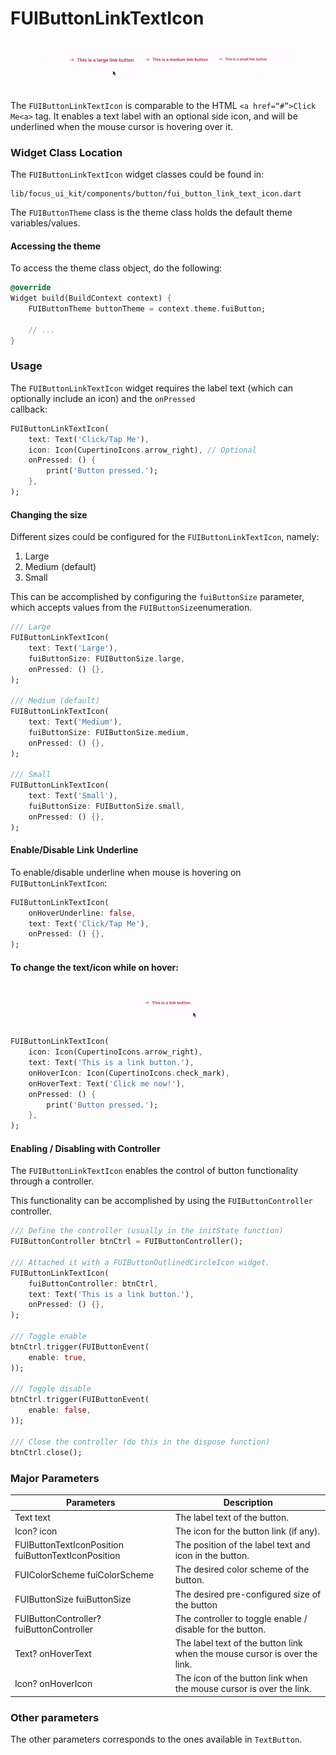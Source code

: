 # FUIButtonLinkTextIcon

<figure><img src="../../../.gitbook/assets/fuibuttonlinktexticon01.gif" alt=""><figcaption></figcaption></figure>

The `FUIButtonLinkTextIcon` is comparable to the HTML `<a href=“#”>Click Me<a>` tag. It enables a text label with an optional side icon, and will be underlined when the mouse cursor is hovering over it.

### Widget Class Location

The `FUIButtonLinkTextIcon` widget classes could be found in:

```
lib/focus_ui_kit/components/button/fui_button_link_text_icon.dart
```

The `FUIButtonTheme` class is the theme class holds the default theme variables/values.

#### Accessing the theme

To access the theme class object, do the following:

```dart
@override
Widget build(BuildContext context) {
    FUIButtonTheme buttonTheme = context.theme.fuiButton;
    
    // ...
}
```

### Usage

The `FUIButtonLinkTextIcon` widget requires the label text (which can optionally include an icon) and the `onPressed`\
callback:

```dart
FUIButtonLinkTextIcon(
    text: Text('Click/Tap Me'),
    icon: Icon(CupertinoIcons.arrow_right), // Optional
    onPressed: () {
        print('Button pressed.');
    },
);
```

#### Changing the size

Different sizes could be configured for the `FUIButtonLinkTextIcon`, namely:

1. Large
2. Medium (default)
3. Small

This can be accomplished by configuring the `fuiButtonSize` parameter, which accepts values from the `FUIButtonSize`enumeration.

```dart
/// Large
FUIButtonLinkTextIcon(
    text: Text('Large'),
    fuiButtonSize: FUIButtonSize.large,
    onPressed: () {},
);

/// Medium (default)
FUIButtonLinkTextIcon(
    text: Text('Medium'),
    fuiButtonSize: FUIButtonSize.medium,
    onPressed: () {},
);

/// Small
FUIButtonLinkTextIcon(
    text: Text('Small'),
    fuiButtonSize: FUIButtonSize.small,
    onPressed: () {},
);
```

#### Enable/Disable Link Underline

To enable/disable underline when mouse is hovering on `FUIButtonLinkTextIcon`:

```dart
FUIButtonLinkTextIcon(
    onHoverUnderline: false,
    text: Text('Click/Tap Me'),
    onPressed: () {},
);
```

#### To change the text/icon while on hover:

<figure><img src="../../../.gitbook/assets/fuibuttonlinktexticon02.gif" alt=""><figcaption></figcaption></figure>

```dart
FUIButtonLinkTextIcon(
    icon: Icon(CupertinoIcons.arrow_right),
    text: Text('This is a link button.'),
    onHoverIcon: Icon(CupertinoIcons.check_mark),
    onHoverText: Text('Click me now!'),
    onPressed: () {
        print('Button pressed.');
    },
);
```

#### Enabling / Disabling with Controller

The `FUIButtonLinkTextIcon` enables the control of button functionality through a controller.

This functionality can be accomplished by using the `FUIButtonController` controller.

```dart
/// Define the controller (usually in the initState function)
FUIButtonController btnCtrl = FUIButtonController();

/// Attached it with a FUIButtonOutlinedCircleIcon widget.
FUIButtonLinkTextIcon(
    fuiButtonController: btnCtrl,
    text: Text('This is a link button.'),
    onPressed: () {},
);

/// Toggle enable
btnCtrl.trigger(FUIButtonEvent(
    enable: true,
));

/// Toggle disable
btnCtrl.trigger(FUIButtonEvent(
    enable: false,
));

/// Close the controller (do this in the dispose function)
btnCtrl.close();
```

### Major Parameters

| Parameters                                          | Description                                                               |
| --------------------------------------------------- | ------------------------------------------------------------------------- |
| Text text                                           | The label text of the button.                                             |
| Icon? icon                                          | The icon for the button link (if any).                                    |
| FUIButtonTextIconPosition fuiButtonTextIconPosition | The position of the label text and icon in the button.                    |
| FUIColorScheme fuiColorScheme                       | The desired color scheme of the button.                                   |
| FUIButtonSize fuiButtonSize                         | The desired pre-configured size of the button                             |
| FUIButtonController? fuiButtonController            | The controller to toggle enable / disable for the button.                 |
| Text? onHoverText                                   | The label text of the button link when the mouse cursor is over the link. |
| Icon? onHoverIcon                                   | The icon of the button link when the mouse cursor is over the link.       |

### Other parameters

The other parameters corresponds to the ones available in `TextButton`.
